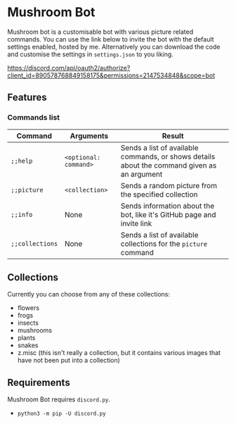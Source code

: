 # Mushroom Bot
Mushroom bot is a customisable bot with various picture related commands. You can use the link below to invite the bot with the default settings enabled, hosted by me. Alternatively you can download the code and customise the settings in `settings.json` to you liking.

https://discord.com/api/oauth2/authorize?client_id=890578768849158175&permissions=2147534848&scope=bot 
## Features
### Commands list
| Command              | Arguments             | Result                                                                                      |
| -------------------- | --------------------- | ------------------------------------------------------------------------------------------- |
| `;;help`             | `<optional: command>` | Sends a list of available commands, or shows details about the command given as an argument |
| `;;picture`          | `<collection>`        | Sends a random picture from the specified collection                                        |
| `;;info`             | None                  | Sends information about the bot, like it's GitHub page and invite link                      |
| `;;collections`      | None                  | Sends a list of available collections for the `picture` command                             | 
## Collections
Currently you can choose from any of these collections:
* flowers
* frogs
* insects
* mushrooms
* plants
* snakes
* z.misc (this isn't really a collection, but it contains various images that have not been put into a collection)
## Requirements
Mushroom Bot requires `discord.py`.
* `python3 -m pip -U discord.py`

